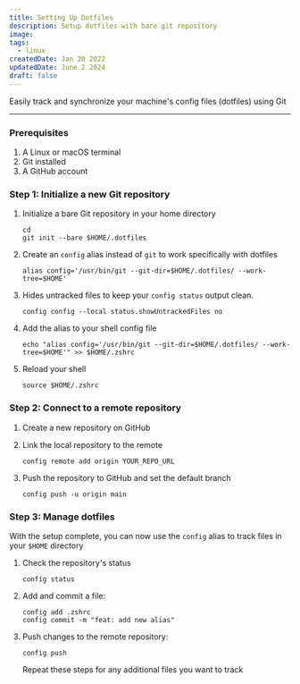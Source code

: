 ```yaml
---
title: Setting Up Dotfiles
description: Setup dotfiles with bare git repository
image:
tags:
  - linux
createdDate: Jan 20 2022
updatedDate: June 2 2024
draft: false
---
```


Easily track and synchronize your machine's config files (dotfiles) using Git

---

### Prerequisites

1. A Linux or macOS terminal
2. Git installed
3. A GitHub account

### Step 1: Initialize a new Git repository

1. Initialize a bare Git repository in your home directory

   ```shell
   cd
   git init --bare $HOME/.dotfiles
   ```

2. Create an `config` alias instead of `git` to work specifically with dotfiles

   ```shell
   alias config='/usr/bin/git --git-dir=$HOME/.dotfiles/ --work-tree=$HOME'
   ```

3. Hides untracked files to keep your `config status` output clean.

   ```shell
   config config --local status.showUntrackedFiles no
   ```

4. Add the alias to your shell config file

   ```shell
   echo "alias config='/usr/bin/git --git-dir=$HOME/.dotfiles/ --work-tree=$HOME'" >> $HOME/.zshrc
   ```

5. Reload your shell

   ```shell
   source $HOME/.zshrc
   ```

### Step 2: Connect to a remote repository

1. Create a new repository on GitHub
2. Link the local repository to the remote

   ```shell
   config remote add origin YOUR_REPO_URL
   ```

3. Push the repository to GitHub and set the default branch

   ```shell
   config push -u origin main
   ```

### Step 3: Manage dotfiles

With the setup complete, you can now use the `config` alias to track files in your `$HOME` directory

1. Check the repository's status

   ```shell
   config status
   ```

2. Add and commit a file:

   ```shell
   config add .zshrc
   config commit -m "feat: add new alias"
   ```

3. Push changes to the remote repository:

   ```shell
   config push
   ```

   Repeat these steps for any additional files you want to track
